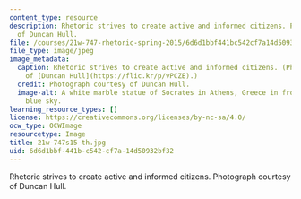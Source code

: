 ```yaml
---
content_type: resource
description: Rhetoric strives to create active and informed citizens. Photograph courtesy
  of Duncan Hull.
file: /courses/21w-747-rhetoric-spring-2015/6d6d1bbf441bc542cf7a14d50932bf32_21w-747s15-th.jpg
file_type: image/jpeg
image_metadata:
  caption: Rhetoric strives to create active and informed citizens. (Photograph courtesy
    of [Duncan Hull](https://flic.kr/p/vPCZE).)
  credit: Photograph courtesy of Duncan Hull.
  image-alt: A white marble statue of Socrates in Athens, Greece in front of a clear
    blue sky.
learning_resource_types: []
license: https://creativecommons.org/licenses/by-nc-sa/4.0/
ocw_type: OCWImage
resourcetype: Image
title: 21w-747s15-th.jpg
uid: 6d6d1bbf-441b-c542-cf7a-14d50932bf32
---
```

Rhetoric strives to create active and informed citizens. Photograph courtesy of Duncan Hull.